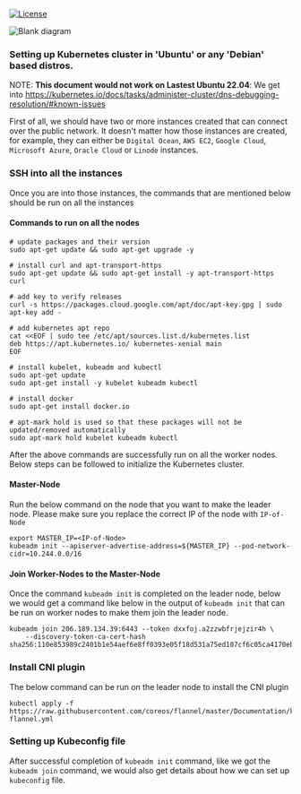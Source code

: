 [![License](https://img.shields.io/badge/License-MIT-blue)](#license "Go to license section")

![Blank diagram](https://user-images.githubusercontent.com/90393971/187155369-5860d840-f8a4-4705-a268-0738712d4bec.png)

### Setting up Kubernetes cluster in 'Ubuntu' or any 'Debian' based distros.

NOTE: **This document would not work on Lastest Ubuntu 22.04**: We get into https://kubernetes.io/docs/tasks/administer-cluster/dns-debugging-resolution/#known-issues

First of all, we should have two or more instances created that can connect over the public network. It doesn't matter how those instances are created, for example, they can either be `Digital Ocean`, `AWS EC2`, `Google Cloud`, `Microsoft Azure`, `Oracle Cloud` or `Linode` instances.

### SSH into all the instances

Once you are into those instances, the commands that are mentioned below should be run on all the instances

#### Commands to run on all the nodes

```
# update packages and their version
sudo apt-get update && sudo apt-get upgrade -y

# install curl and apt-transport-https
sudo apt-get update && sudo apt-get install -y apt-transport-https curl

# add key to verify releases
curl -s https://packages.cloud.google.com/apt/doc/apt-key.gpg | sudo apt-key add -

# add kubernetes apt repo
cat <<EOF | sudo tee /etc/apt/sources.list.d/kubernetes.list
deb https://apt.kubernetes.io/ kubernetes-xenial main
EOF

# install kubelet, kubeadm and kubectl
sudo apt-get update
sudo apt-get install -y kubelet kubeadm kubectl

# install docker
sudo apt-get install docker.io

# apt-mark hold is used so that these packages will not be updated/removed automatically
sudo apt-mark hold kubelet kubeadm kubectl
```

After the above commands are successfully run on all the worker nodes. Below steps can be followed to initialize the Kubernetes cluster.

#### Master-Node

Run the below command on the node that you want to make the leader node. Please make sure you replace the correct IP of the node with `IP-of-Node`

```
export MASTER_IP=<IP-of-Node>
kubeadm init --apiserver-advertise-address=${MASTER_IP} --pod-network-cidr=10.244.0.0/16
```

#### Join Worker-Nodes to the Master-Node

Once the command `kubeadm init` is completed on the leader node, below we would get a command like below in the output of `kubeadm init` that can be run on worker nodes to make them join the leader node.

```
kubeadm join 206.189.134.39:6443 --token dxxfoj.a2zzwbfrjejzir4h \
    --discovery-token-ca-cert-hash sha256:110e853989c2401b1e54aef6e8ff0393e05f18d531a75ed107cf6c05ca4170eb
```

### Install CNI plugin

The below command can be run on the leader node to install the CNI plugin

```
kubectl apply -f https://raw.githubusercontent.com/coreos/flannel/master/Documentation/kube-flannel.yml
```

### Setting up Kubeconfig file

After successful completion of `kubeadm init` command, like we got the `kubeadm join` command, we would also get details about how we can set up `kubeconfig` file.



